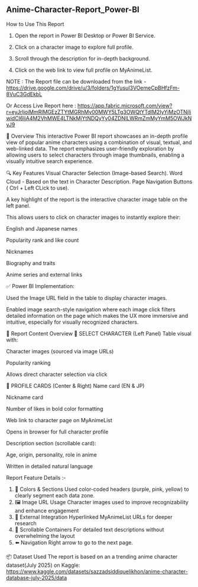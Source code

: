 ## Anime-Character-Report_Power-BI

 How to Use This Report
1. Open the report in Power BI Desktop or Power BI Service.

2. Click on a character image to explore full profile.

3. Scroll through the description for in-depth background.

4. Click on the web link to view full profile on MyAnimeList.

NOTE : The Report file can be downloaded from the  link - https://drive.google.com/drive/u/3/folders/1gYusuI3VOemeCpBHfzFm-8VuC3GdEkbL

Or Access Live Report here : https://app.fabric.microsoft.com/view?r=eyJrIjoiMmRlMGEzZTYtMGRhMy00MWY5LTg3OWQtYTdlM2IyYjMzOTNjIiwidCI6IjA4M2VhMWE4LTNkMjYtNDQyYy04ZDNlLWRmZmMyYmM5OWJkNyJ9

📝 Overview
This interactive Power BI report showcases an in-depth profile view of popular anime characters using a combination of visual, textual, and web-linked data. The report emphasizes user-friendly exploration by allowing users to select characters through image thumbnails, enabling a visually intuitive search experience.

🔍 Key Features
    Visual Character Selection (Image-based Search).
    Word Cloud - Based on the text in Character Description.
    Page Navigation Buttons ( Ctrl + Left CLick to use).
    
A key highlight of the report is the interactive character image table on the left panel.

This allows users to click on character images to instantly explore their:

English and Japanese names

Popularity rank and like count

Nicknames

Biography and traits

Anime series and external links

✅ Power BI Implementation:

Used the Image URL field in the table to display character images.

Enabled image search-style navigation where each image click filters detailed information on the page which makes the UX more immersive and intuitive, especially for visually recognized characters.

📁 Report Content Overview
🔹 SELECT CHARACTER (Left Panel)
Table visual with:

Character images (sourced via image URLs)

Popularity ranking

Allows direct character selection via click

🔹 PROFILE CARDS (Center & Right)
Name card (EN & JP)

Nickname card

Number of likes in bold color formatting

Web link to character page on MyAnimeList

Opens in browser for full character profile

Description section (scrollable card):

Age, origin, personality, role in anime

Written in detailed natural language


Report Feature	Details :-
1) 🎨 Colors & Sections	Used color-coded headers (purple, pink, yellow) to clearly segment each data zone.
2) 🖼️ Image URL Usage	Character images used to improve recognizability and enhance engagement
3) 🔗 External Integration	Hyperlinked MyAnimeList URLs for deeper research
4) 🧭 Scrollable Containers	For detailed text descriptions without overwhelming the layout
5) ⬅️ Navigation	Right arrow to go to the next page.

📦 Dataset Used
The report is based on an a trending anime character dataset(July 2025) on Kaggle: https://www.kaggle.com/datasets/sazzadsiddiquelikhon/anime-character-database-july-2025/data




